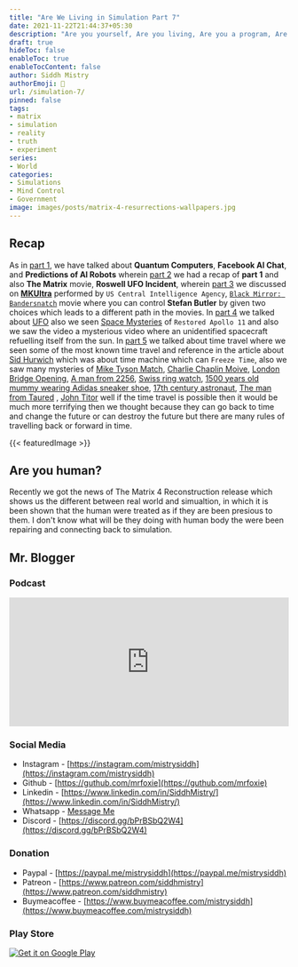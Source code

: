 ```yaml
---
title: "Are We Living in Simulation Part 7"
date: 2021-11-22T21:44:37+05:30
description: "Are you yourself, Are you living, Are you a program, Are you a virus, Are you a creator, Are you agent, Are you a spy, Are you the one."
draft: true
hideToc: false
enableToc: true
enableTocContent: false
author: Siddh Mistry
authorEmoji: 🤯
url: /simulation-7/
pinned: false
tags:
- matrix
- simulation
- reality
- truth
- experiment 
series:
- World
categories:
- Simulations
- Mind Control
- Government
image: images/posts/matrix-4-resurrections-wallpapers.jpg
---
```


## Recap

As in [part 1](https://www.mistrysiddh.tk/posts/are-we-living-in-simulation/), we have talked about **Quantum Computers**, **Facebook AI Chat**, and **Predictions of AI Robots** wherein [part 2](https://www.mistrysiddh.tk/posts/are-we-living-in-simulation-part-2/) we had a recap of **part 1** and also **The Matrix** movie, **Roswell UFO Incident**, wherein [part 3](https://www.mistrysiddh.tk/posts/are-we-living-in-simulation-part-3/) we discussed on [**MKUltra**](https://www.mistrysiddh.tk/posts/are-we-living-in-simulation-part-3/#what-is-mkultra) performed by `US Central Intelligence Agency`, [`Black Mirror: Bandersnatch`](https://www.mistrysiddh.tk/posts/are-we-living-in-simulation-part-3/#black-mirror-bandersnatch) movie where you can control **Stefan Butler** by given two choices which leads to a different path in the movies. In [part 4](https://www.mistrysiddh.tk/posts/are-we-living-in-simulation-part-4/) we talked about [UFO](http://www.mistrysiddh.tk/posts/are-we-living-in-simulation-part-4/#ufo) also we seen [Space Mysteries](http://www.mistrysiddh.tk/posts/are-we-living-in-simulation-part-4/#space-mysteries) of `Restored Apollo 11` and also we saw the video a mysterious video where an unidentified spacecraft refuelling itself from the sun. In [part 5](https://www.mistrysiddh.tk/posts/are-we-living-in-simulation-part-5/) we talked about time travel where we seen some of the most known time travel and reference in the article about [Sid Hurwich](https://www.mistrysiddh.tk/posts/are-we-living-in-simulation-part-5/#who-was-sid-hurwich) which was about time machine which can `Freeze Time`, also we saw many mysteries of [Mike Tyson Match](https://www.mistrysiddh.tk/posts/are-we-living-in-simulation-part-5/#mike-tyson-match), [Charlie Chaplin Moive](https://www.mistrysiddh.tk/posts/are-we-living-in-simulation-part-5/#charlie-chaplin-moive), [London Bridge Opening](https://www.mistrysiddh.tk/posts/are-we-living-in-simulation-part-5/#london-bridge-opening), [A man from 2256](https://www.mistrysiddh.tk/posts/are-we-living-in-simulation-part-5/#a-man-from-2256), [Swiss ring watch](https://www.mistrysiddh.tk/posts/are-we-living-in-simulation-part-5/#swiss-ring-watch), [1500 years old mummy wearing Adidas sneaker shoe](https://www.mistrysiddh.tk/posts/are-we-living-in-simulation-part-5/#1500-years-old-mummy-wearing-adidas-sneaker-shoe), [17th century astronaut](https://www.mistrysiddh.tk/posts/are-we-living-in-simulation-part-5/#17th-century-astronaut), [The man from Taured](https://www.mistrysiddh.tk/posts/are-we-living-in-simulation-part-5/#the-man-from-taured)
, [John Titor](https://www.mistrysiddh.tk/posts/are-we-living-in-simulation-part-5/#john-titor) well if the time travel is possible then it would be much more terrifying then we thought because they can go back to time and change the future or can destroy the future but there are many rules of travelling back or forward in time.

{{< featuredImage >}}

## Are you human?

Recently we got the news of The Matrix 4 Reconstruction release which shows us the different between real world and simualtion, in which it is been shown that the human were treated as if they are been presious to them. I don't know what will be they doing with human body the were been repairing and connecting back to simulation.








## Mr. Blogger

### Podcast

<iframe src="https://open.spotify.com/embed/show/6p14uYsO8NtWD8tM3wEd4o" width="100%" height="232" frameBorder="0" allowtransparency="true" allow="encrypted-media"></iframe>

### Social Media

- Instagram - [https://instagram.com/mistrysiddh](https://instagram.com/mistrysiddh)
- Github - [https://guthub.com/mrfoxie](https://guthub.com/mrfoxie)
- Linkedin - [https://www.linkedin.com/in/SiddhMistry/](https://www.linkedin.com/in/SiddhMistry/)
- Whatsapp - [Message Me](https://api.whatsapp.com/send?phone=916355040470&text=http%3A%2F%2Fmistrysiddh.tk%2F)
- Discord - [https://discord.gg/bPrBSbQ2W4](https://discord.gg/bPrBSbQ2W4)

### Donation

- Paypal - [https://paypal.me/mistrysiddh](https://paypal.me/mistrysiddh)
- Patreon - [https://www.patreon.com/siddhmistry](https://www.patreon.com/siddhmistry)
- Buymeacoffee - [https://www.buymeacoffee.com/mistrysiddh](https://www.buymeacoffee.com/mistrysiddh)

### Play Store

[![Get it on Google Play](https://play.google.com/intl/en_us/badges/static/images/badges/en_badge_web_generic.png)](https://bit.ly/2Vch9gi)

